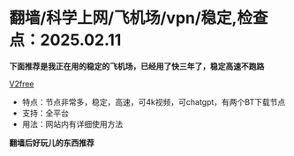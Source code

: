# 翻墙/科学上网/飞机场/vpn/稳定,检查点：2025.02.11
**下面推荐是我正在用的稳定的飞机场，已经用了快三年了，稳定高速不跑路**

 [V2free](https://w1.v2free.cc/auth/register?code=QKu7#tt) 
* 特点：节点非常多，稳定，高速，可4k视频，可chatgpt，有两个BT下载节点 
* 支持：全平台 
* 用法：网站内有详细使用方法

**翻墙后好玩儿的东西推荐**
 
 
